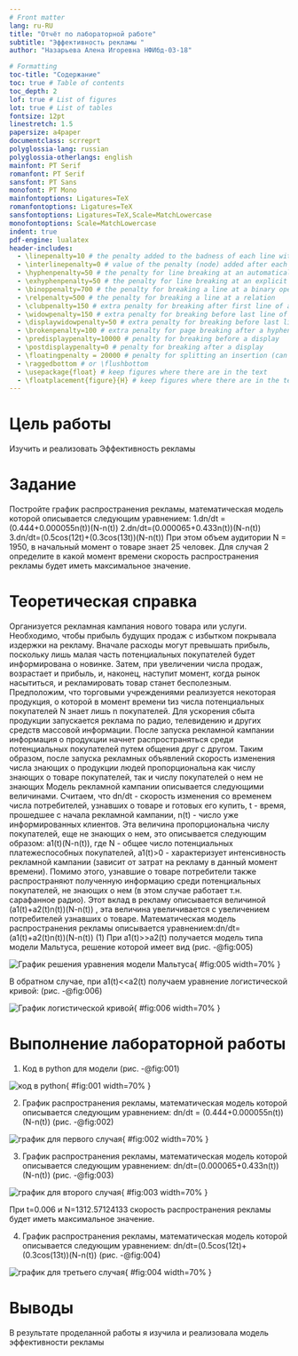 ```yaml
---
# Front matter
lang: ru-RU
title: "Oтчёт по лабораторной работе"
subtitle: "Эффективность рекламы "
author: "Назарьева Алена Игоревна НФИбд-03-18"

# Formatting
toc-title: "Содержание"
toc: true # Table of contents
toc_depth: 2
lof: true # List of figures
lot: true # List of tables
fontsize: 12pt
linestretch: 1.5
papersize: a4paper
documentclass: scrreprt
polyglossia-lang: russian
polyglossia-otherlangs: english
mainfont: PT Serif
romanfont: PT Serif
sansfont: PT Sans
monofont: PT Mono
mainfontoptions: Ligatures=TeX
romanfontoptions: Ligatures=TeX
sansfontoptions: Ligatures=TeX,Scale=MatchLowercase
monofontoptions: Scale=MatchLowercase
indent: true
pdf-engine: lualatex
header-includes:
  - \linepenalty=10 # the penalty added to the badness of each line within a paragraph (no associated penalty node) Increasing the value makes tex try to have fewer lines in the paragraph.
  - \interlinepenalty=0 # value of the penalty (node) added after each line of a paragraph.
  - \hyphenpenalty=50 # the penalty for line breaking at an automatically inserted hyphen
  - \exhyphenpenalty=50 # the penalty for line breaking at an explicit hyphen
  - \binoppenalty=700 # the penalty for breaking a line at a binary operator
  - \relpenalty=500 # the penalty for breaking a line at a relation
  - \clubpenalty=150 # extra penalty for breaking after first line of a paragraph
  - \widowpenalty=150 # extra penalty for breaking before last line of a paragraph
  - \displaywidowpenalty=50 # extra penalty for breaking before last line before a display math
  - \brokenpenalty=100 # extra penalty for page breaking after a hyphenated line
  - \predisplaypenalty=10000 # penalty for breaking before a display
  - \postdisplaypenalty=0 # penalty for breaking after a display
  - \floatingpenalty = 20000 # penalty for splitting an insertion (can only be split footnote in standard LaTeX)
  - \raggedbottom # or \flushbottom
  - \usepackage{float} # keep figures where there are in the text
  - \floatplacement{figure}{H} # keep figures where there are in the text
---
```


# Цель работы

Изучить и реализовать Эффективность рекламы

# Задание
Постройте график распространения рекламы, математическая модель которой описывается
следующим уравнением:
1.dn/dt = (0.444+0.000055n(t))(N-n(t))
2.dn/dt=(0.000065+0.433n(t))(N-n(t))
3.dn/dt=(0.5cos(12t)+(0.3cos(13t))(N-n(t))
При этом объем аудитории N = 1950, в начальный момент о товаре знает 25 человек. Для случая 2 определите в какой момент времени скорость распространения рекламы будет иметь максимальное значение.

# Теоретическая справка

Организуется рекламная кампания нового товара или услуги. Необходимо,
чтобы прибыль будущих продаж с избытком покрывала издержки на рекламу.
Вначале расходы могут превышать прибыль, поскольку лишь малая часть
потенциальных покупателей будет информирована о новинке. Затем, при
увеличении числа продаж, возрастает и прибыль, и, наконец, наступит момент, когда рынок насытиться, и рекламировать товар станет бесполезным.
Предположим, что торговыми учреждениями реализуется некоторая
продукция, о которой в момент времени tиз числа потенциальных покупателей N знает лишь n покупателей. Для ускорения сбыта продукции запускается реклама
по радио, телевидению и других средств массовой информации. После запуска рекламной кампании информация о продукции начнет распространяться среди потенциальных покупателей путем общения друг с другом. Таким образом, после запуска рекламных объявлений скорость изменения числа знающих о продукции
людей пропорциональна как числу знающих о товаре покупателей, так и числу покупателей о нем не знающих
Модель рекламной кампании описывается следующими величинами.
Считаем, что dn/dt - скорость изменения со временем числа потребителей,
узнавших о товаре и готовых его купить,
t - время, прошедшее с начала рекламной кампании,
n(t) - число уже информированных клиентов. Эта величина
пропорциональна числу покупателей, еще не знающих о нем, это описывается
следующим образом: a1(t)(N-n(t)), где N - общее число потенциальных
платежеспособных покупателей,
a1(t)>0 - характеризует интенсивность
рекламной кампании (зависит от затрат на рекламу в данный момент времени). Помимо этого, узнавшие о товаре потребители также распространяют полученную
информацию среди потенциальных покупателей, не знающих о нем (в этом случае работает т.н. сарафанное радио). Этот вклад в рекламу описывается величиной (a1(t)+a2(t)n(t))(N-n(t)) , эта величина увеличивается с увеличением потребителей узнавших о товаре. Математическая модель распространения рекламы описывается
уравнением:dn/dt=(a1(t)+a2(t)n(t))(N-n(t)) (1)
При a1(t)>>a2(t) получается модель типа модели Мальтуса, решение которой
имеет вид (рис. -@fig:005)

![График решения уравнения модели Мальтуса](5.jpg){ #fig:005 width=70% }

В обратном случае, при a1(t)<<a2(t) получаем уравнение логистической
кривой: (рис. -@fig:006)

![График логистической кривой](6.jpg){ #fig:006 width=70% }

# Выполнение лабораторной работы

1. Код в python для модели (рис. -@fig:001)

![код в python](1.jpg){ #fig:001 width=70% }

2. График распространения рекламы, математическая модель которой описывается
следующим уравнением:
dn/dt = (0.444+0.000055n(t))(N-n(t)) (рис. -@fig:002)

![график для первого случая](2.jpg){ #fig:002 width=70% }

3.  График распространения рекламы, математическая модель которой описывается
следующим уравнением: dn/dt=(0.000065+0.433n(t))(N-n(t)) (рис. -@fig:003)

![график для второго случая](3.jpg){ #fig:003 width=70% }

При t=0.006 и N=1312.57124133 скорость распространения рекламы будет иметь максимальное значение.

4. График распространения рекламы, математическая модель которой описывается
следующим уравнением: dn/dt=(0.5cos(12t)+(0.3cos(13t))(N-n(t)) (рис. -@fig:004)

![график для третьего случая](4.jpg){ #fig:004 width=70% }

# Выводы

В результате проделанной работы я изучила и реализовала модель эффективности рекламы

